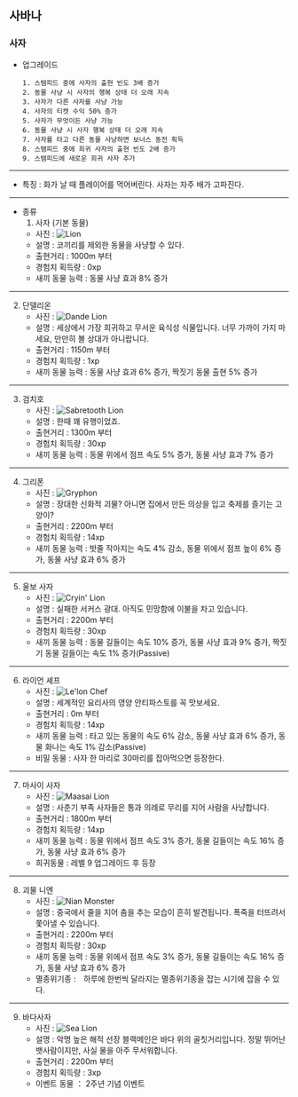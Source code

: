 ## 사바나
### 사자
+ 업그레이드

      1. 스탬피드 중에 사자의 출현 빈도 3배 증가
      2. 동물 사냥 시 사자의 행복 상태 더 오래 지속
      3. 사자가 다른 사자를 사냥 가능
      4. 사자의 티켓 수익 50% 증가
      5. 사자가 무엇이든 사냥 가능
      6. 동물 사냥 시 사자 행복 상태 더 오래 지속
      7. 사자를 타고 다른 동물 사냥하면 보너스 동전 획득
      8. 스탬피드 중에 희귀 사자의 출현 빈도 2배 증가
      9. 스탬피드에 새로운 희귀 사자 추가


***
+ 특징 : 화가 날 때 플레이어를 먹어버린다. 사자는 자주 배가 고파진다.
***
+ 종류
  1. 사자 (기본 동물)
    + 사진 : ![Lion](./lion_picture/Lion.png)
    + 설명 : 코끼리를 제외한 동물을 사냥할 수 있다.
    + 출현거리 : 1000m 부터
    + 경험치 획득량 : 0xp
    + 새끼 동물 능력 : 동물 사냥 효과 8% 증가
***
  2. 단델리온
      + 사진 : ![Dande Lion](./lion_picture/Dande_Lion.png)
      + 설명 : 세상에서 가장 희귀하고 무서운 육식성 식물입니다. 너무 가까이 가지 마세요, 만만히 볼 상대가 아니랍니다.
      + 출현거리 : 1150m 부터
      + 경험치 획득량 : 1xp
      + 새끼 동물 능력 : 동물 사냥 효과 6% 증가, 짝짓기 동물 출현 5% 증가
***
  3. 검치호
      + 사진 : ![Sabretooth Lion](./lion_picture/Sabretooth_Lion.png)
      + 설명 : 한때 꽤 유행이었죠.
      + 출현거리 : 1300m 부터
      + 경험치 획득량 : 30xp
      + 새끼 동물 능력 : 동물 위에서 점프 속도 5% 증가, 동물 사냥 효과 7% 증가
***
  4. 그리폰
      + 사진 : ![Gryphon](./lion_picture/Gryphon.png)
      + 설명 : 장대한 신화적 괴물? 아니면 집에서 만든 의상을 입고 축제를 즐기는 고양이?
      + 출현거리 : 2200m 부터
      + 경험치 획득량 : 14xp
      + 새끼 동물 능력 : 밧줄 작아지는 속도 4% 감소, 동물 위에서 점프 높이 6% 증가, 동물 사냥 효과 6% 증가
***
  5. 울보 사자
      + 사진 : ![Cryin' Lion](./lion_picture/Cryin'_Lion.png)
      + 설명 : 실패한 서커스 광대. 아직도 민망함에 이불을 차고 있습니다.
      + 출현거리 : 2200m 부터
      + 경험치 획득량 : 30xp
      + 새끼 동물 능력 : 동물 길들이는 속도 10% 증가, 동물 사냥 효과 9% 증가, 짝짓기 동물 길들이는 속도 1% 증가(Passive)
***
  6. 라이언 셰프
      + 사진 : ![Le'lon Chef](./lion_picture/Le'lon_Chef.png)
      + 설명 : 세계적인 요리사의 영양 안티파스토를 꼭 맛보세요.
      + 출현거리 : 0m 부터
      + 경험치 획득량 : 14xp
      + 새끼 동물 능력 : 타고 있는 동물의 속도 6% 감소, 동물 사냥 효과 6% 증가, 동물 화나는 속도 1% 감소(Passive)
      + 비밀 동물 : 사자 한 마리로 30마리를 잡아먹으면 등장한다.
***
  7. 마사이 사자
      + 사진 : ![Maasai Lion](./lion_picture/Maasai_Lion.png)
      + 설명 : 사춘기 부족 사자들은 통과 의례로 무리를 지어 사람을 사냥합니다.
      + 출현거리 : 1800m 부터
      + 경험치 획득량 : 14xp
      + 새끼 동물 능력 : 동물 위에서 점프 속도 3% 증가, 동물 길들이는 속도 16% 증가, 동물 사냥 효과 6% 증가
      + 희귀동물 : 레벨 9 업그레이드 후 등장
***
  8. 괴물 니엔
      + 사진 : ![Nian Monster](./lion_picture/Nian_Monster.png)
      + 설명 : 중국에서 줄을 지어 춤을 추는 모습이 흔히 발견됩니다. 폭죽을 터뜨려서 쫓아낼 수 있습니다.
      + 출현거리 : 2200m 부터
      + 경험치 획득량 : 30xp
      + 새끼 동물 능력 : 동물 위에서 점프 속도 3% 증가, 동물 길들이는 속도 16% 증가, 동물 사냥 효과 6% 증가
      + 멸종위기종 :　하루에 한번씩 달라지는 멸종위기종을 잡는 시기에 잡을 수 있다.
***
  9. 바다사자
      + 사진 : ![Sea Lion](./lion_picture/Sea_Lion.jpg)
      + 설명 : 악명 높은 해적 선장 블랙메인은 바다 위의 골칫거리입니다. 정말 뛰어난 뱃사람이지만, 사실 물을 아주 무서워합니다.
      + 출현거리 : 2200m 부터
      + 경험치 획득량 : 3xp
      + 이벤트 동물 ： 2주년 기념 이벤트
